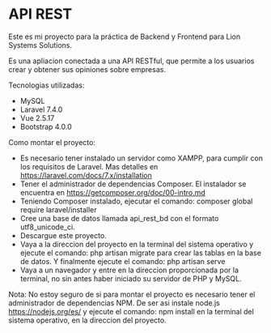 # API REST

Este es mi proyecto para la práctica de Backend y Frontend para Lion Systems Solutions.

Es una apliacion conectada a una API RESTful, que permite a los usuarios crear y obtener sus opiniones sobre empresas.

Tecnologias utilizadas:
- MySQL
- Laravel 7.4.0
- Vue 2.5.17
- Bootstrap 4.0.0

Como montar el proyecto:
- Es necesario tener instalado un servidor como XAMPP, para cumplir con los requisitos de Laravel.  Mas detalles en https://laravel.com/docs/7.x/installation
- Tener el administrador de dependencias Composer. El instalador se encuentra en https://getcomposer.org/doc/00-intro.md
- Teniendo Composer instalado, ejecutar el comando:
    composer global require laravel/installer
- Cree una base de datos llamada api_rest_bd con el formato utf8_unicode_ci.
- Descargue este proyecto.
- Vaya a la direccion del proyecto en la terminal del sistema operativo y ejecute el comando:
    php artisan migrate
para crear las tablas en la base de datos. Y finalmente ejecute el comando:
    php artisan serve
- Vaya a un navegador y entre en la direccion proporcionada por la terminal, no sin antes haber iniciado su servidor de PHP y MySQL.
    
Nota:
No estoy seguro de si para montar el proyecto es necesario tener el administrador de dependencias NPM. De ser asi instale node.js https://nodejs.org/es/ y ejecute el comando:
    npm install
en la terminal del sistema operativo, en la direccion del proyecto.

